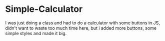 # Simple-Calculator

I was just doing a class and had to do a calculator with some buttons in JS, didn't want to waste too much time here, but i added more buttons, some simple styles and made it big. 
